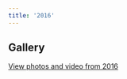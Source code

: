 ```yaml
---
title: '2016'
---
```

## Gallery
<a href="https://goo.gl/photos/86ZYJDMULsMfDuBd6" class="btn btn-success btn-block">View photos and video from 2016</a>
